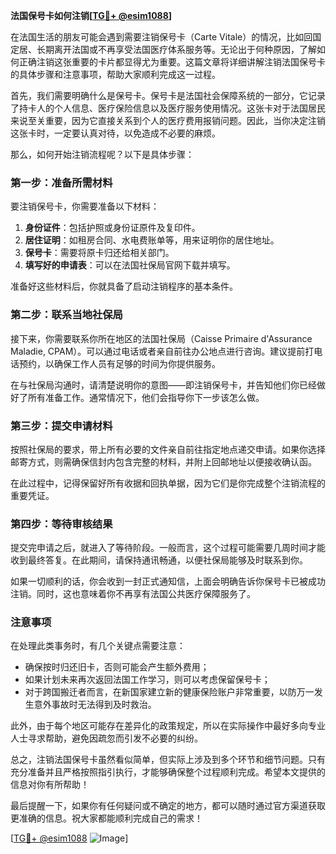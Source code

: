 **法国保号卡如何注销[[TG💪+ @esim1088](https://t.me/s/esim1088)]**

在法国生活的朋友可能会遇到需要注销保号卡（Carte Vitale）的情况，比如回国定居、长期离开法国或不再享受法国医疗体系服务等。无论出于何种原因，了解如何正确注销这张重要的卡片都显得尤为重要。这篇文章将详细讲解注销法国保号卡的具体步骤和注意事项，帮助大家顺利完成这一过程。

首先，我们需要明确什么是保号卡。保号卡是法国社会保障系统的一部分，它记录了持卡人的个人信息、医疗保险信息以及医疗服务使用情况。这张卡对于法国居民来说至关重要，因为它直接关系到个人的医疗费用报销问题。因此，当你决定注销这张卡时，一定要认真对待，以免造成不必要的麻烦。

那么，如何开始注销流程呢？以下是具体步骤：

### 第一步：准备所需材料

要注销保号卡，你需要准备以下材料：
1. **身份证件**：包括护照或身份证原件及复印件。
2. **居住证明**：如租房合同、水电费账单等，用来证明你的居住地址。
3. **保号卡**：需要将原卡归还给相关部门。
4. **填写好的申请表**：可以在法国社保局官网下载并填写。

准备好这些材料后，你就具备了启动注销程序的基本条件。

### 第二步：联系当地社保局

接下来，你需要联系你所在地区的法国社保局（Caisse Primaire d'Assurance Maladie, CPAM）。可以通过电话或者亲自前往办公地点进行咨询。建议提前打电话预约，以确保工作人员有足够的时间为你提供服务。

在与社保局沟通时，请清楚说明你的意图——即注销保号卡，并告知他们你已经做好了所有准备工作。通常情况下，他们会指导你下一步该怎么做。

### 第三步：提交申请材料

按照社保局的要求，带上所有必要的文件亲自前往指定地点递交申请。如果你选择邮寄方式，则需确保信封内包含完整的材料，并附上回邮地址以便接收确认函。

在此过程中，记得保留好所有收据和回执单据，因为它们是你完成整个注销流程的重要凭证。

### 第四步：等待审核结果

提交完申请之后，就进入了等待阶段。一般而言，这个过程可能需要几周时间才能收到最终答复。在此期间，请保持通讯畅通，以便社保局能够及时联系到你。

如果一切顺利的话，你会收到一封正式通知信，上面会明确告诉你保号卡已被成功注销。同时，这也意味着你不再享有法国公共医疗保障服务了。

### 注意事项

在处理此类事务时，有几个关键点需要注意：
- 确保按时归还旧卡，否则可能会产生额外费用；
- 如果计划未来再次返回法国工作学习，则可以考虑保留保号卡；
- 对于跨国搬迁者而言，在新国家建立新的健康保险账户非常重要，以防万一发生意外事故时无法得到及时救治。

此外，由于每个地区可能存在差异化的政策规定，所以在实际操作中最好多向专业人士寻求帮助，避免因疏忽而引发不必要的纠纷。

总之，注销法国保号卡虽然看似简单，但实际上涉及到多个环节和细节问题。只有充分准备并且严格按照指引执行，才能够确保整个过程顺利完成。希望本文提供的信息对你有所帮助！

最后提醒一下，如果你有任何疑问或不确定的地方，都可以随时通过官方渠道获取更准确的信息。祝大家都能顺利完成自己的需求！

[[TG💪+ @esim1088](https://t.me/s/esim1088) ![Image](https://i.postimg.cc/4NQfJmqS/Snipaste-2025-05-13-00-14-12.png)]